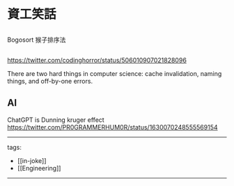 # 資工笑話

## 
Bogosort 猴子排序法


##
https://twitter.com/codinghorror/status/506010907021828096

There are two hard things in computer science: cache invalidation, naming things, and off-by-one errors.


## AI
ChatGPT is Dunning kruger effect  
https://twitter.com/PR0GRAMMERHUM0R/status/1630070248555569154


---
tags:
  - [[in-joke]]
  - [[Engineering]]

---

